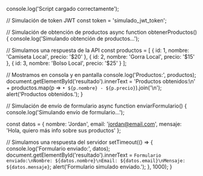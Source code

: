 console.log('Script cargado correctamente');

// Simulación de token JWT
const token = 'simulado_jwt_token';

// Simulación de obtención de productos
async function obtenerProductos() {
  console.log('Simulando obtención de productos...');

  // Simulamos una respuesta de la API
  const productos = [
    { id: 1, nombre: 'Camiseta Local', precio: '$20' },
    { id: 2, nombre: 'Gorra Local', precio: '$15' },
    { id: 3, nombre: 'Bolso Local', precio: '$25' }
  ];

  // Mostramos en consola y en pantalla
  console.log('Productos:', productos);
  document.getElementById('resultado').innerText = 'Productos obtenidos:\n' +
    productos.map(p => `• ${p.nombre} - ${p.precio}`).join('\n');
  alert('Productos obtenidos.');
}

// Simulación de envío de formulario
async function enviarFormulario() {
  console.log('Simulando envío de formulario...');

  const datos = {
    nombre: 'Jordan',
    email: 'jordan@email.com',
    mensaje: 'Hola, quiero más info sobre sus productos'
  };

  // Simulamos una respuesta del servidor
  setTimeout(() => {
    console.log('Formulario enviado:', datos);
    document.getElementById('resultado').innerText =
      `Formulario enviado:\nNombre: ${datos.nombre}\nEmail: ${datos.email}\nMensaje: ${datos.mensaje}`;
    alert('Formulario simulado enviado.');
  }, 1000);
}
